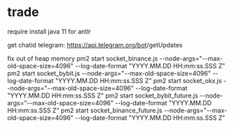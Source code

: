 # trade

require install java 11 for antlr

get chatid telegram:
https://api.telegram.org/bot<YourBOTToken>/getUpdates

fix out of heap memory
pm2 start socket_binance.js --node-args="--max-old-space-size=4096" --log-date-format "YYYY.MM.DD HH:mm:ss.SSS Z"
pm2 start socket_bybit.js --node-args="--max-old-space-size=4096" --log-date-format "YYYY.MM.DD HH:mm:ss.SSS Z"
pm2 start socket_okx.js --node-args="--max-old-space-size=4096" --log-date-format "YYYY.MM.DD HH:mm:ss.SSS Z"
pm2 start socket_bybit_future.js --node-args="--max-old-space-size=4096" --log-date-format "YYYY.MM.DD HH:mm:ss.SSS Z"
pm2 start socket_binance_future.js --node-args="--max-old-space-size=4096" --log-date-format "YYYY.MM.DD HH:mm:ss.SSS Z"